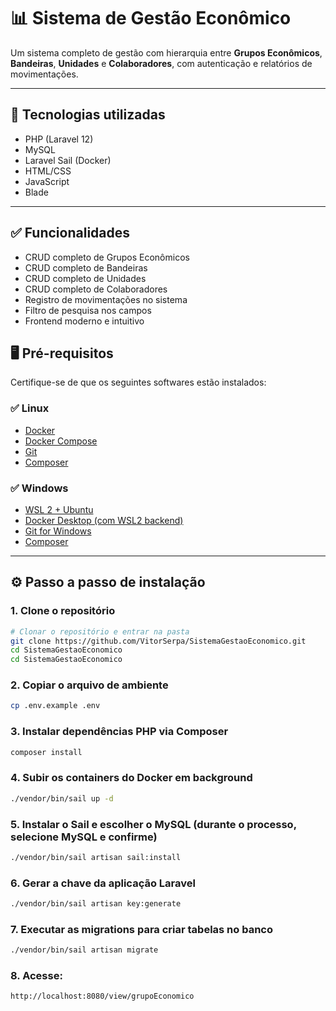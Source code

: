 # 📊 Sistema de Gestão Econômico

Um sistema completo de gestão com hierarquia entre **Grupos Econômicos**, **Bandeiras**, **Unidades** e **Colaboradores**, com autenticação e relatórios de movimentações.

---

## 🚀 Tecnologias utilizadas

- PHP (Laravel 12)
- MySQL
- Laravel Sail (Docker)
- HTML/CSS
- JavaScript
- Blade
---
## ✅ Funcionalidades
- CRUD completo de Grupos Econômicos
- CRUD completo de Bandeiras
- CRUD completo de Unidades
- CRUD completo de Colaboradores
- Registro de movimentações no sistema
- Filtro de pesquisa nos campos
- Frontend moderno e intuitivo
  
## 🖥️ Pré-requisitos

Certifique-se de que os seguintes softwares estão instalados:

### ✅ Linux

- [Docker](https://docs.docker.com/engine/install/)
- [Docker Compose](https://docs.docker.com/compose/install/)
- [Git](https://git-scm.com/)
- [Composer](https://getcomposer.org/download/)

### ✅ Windows

- [WSL 2 + Ubuntu](https://learn.microsoft.com/pt-br/windows/wsl/install)
- [Docker Desktop (com WSL2 backend)](https://www.docker.com/products/docker-desktop/)
- [Git for Windows](https://git-scm.com/)
- [Composer](https://getcomposer.org/download/)

---

## ⚙️ Passo a passo de instalação

### 1. Clone o repositório

```bash
# Clonar o repositório e entrar na pasta
git clone https://github.com/VitorSerpa/SistemaGestaoEconomico.git
cd SistemaGestaoEconomico
cd SistemaGestaoEconomico
```

### 2. Copiar o arquivo de ambiente
```bash
cp .env.example .env
```

### 3. Instalar dependências PHP via Composer
```bash
composer install
```

### 4. Subir os containers do Docker em background
```bash
./vendor/bin/sail up -d
```

### 5. Instalar o Sail e escolher o MySQL (durante o processo, selecione MySQL e confirme)
```bash
./vendor/bin/sail artisan sail:install
```

### 6. Gerar a chave da aplicação Laravel
```bash
./vendor/bin/sail artisan key:generate
```

### 7. Executar as migrations para criar tabelas no banco
```bash
./vendor/bin/sail artisan migrate
```

### 8. Acesse:
```bash
http://localhost:8080/view/grupoEconomico
```

